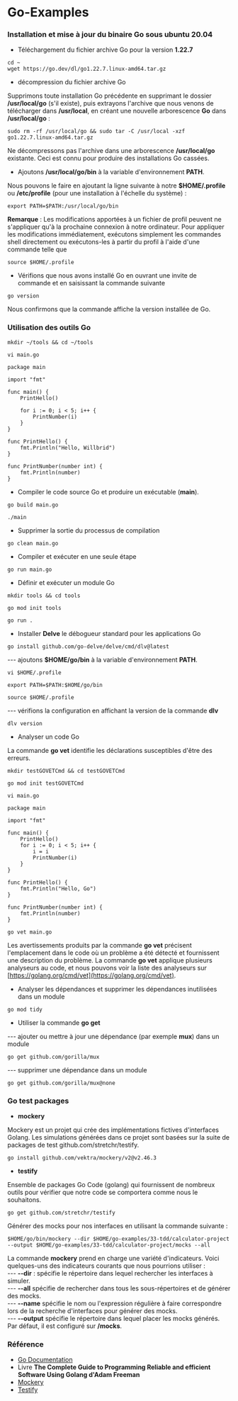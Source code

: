 # Go-Examples

### Installation et mise à jour du binaire Go sous ubuntu 20.04

- Téléchargement du fichier archive Go pour la version **1.22.7**

```
cd ~
wget https://go.dev/dl/go1.22.7.linux-amd64.tar.gz
```

- décompression du fichier archive Go 

Supprimons toute installation Go précédente en supprimant le dossier **/usr/local/go** (s'il existe), puis extrayons l'archive que nous venons de télécharger dans **/usr/local**, en créant une nouvelle arborescence **Go** dans **/usr/local/go** :

```
sudo rm -rf /usr/local/go && sudo tar -C /usr/local -xzf go1.22.7.linux-amd64.tar.gz
```

Ne décompressons pas l'archive dans une arborescence **/usr/local/go** existante. Ceci est connu pour produire des installations Go cassées.

- Ajoutons **/usr/local/go/bin** à la variable d'environnement **PATH**.

Nous pouvons le faire en ajoutant la ligne suivante à notre **$HOME/.profile** ou **/etc/profile** (pour une installation à l'échelle du système) :

```
export PATH=$PATH:/usr/local/go/bin
```

**Remarque** : Les modifications apportées à un fichier de profil peuvent ne s'appliquer qu'à la prochaine connexion à notre ordinateur. Pour appliquer les modifications immédiatement, exécutons simplement les commandes shell directement ou exécutons-les à partir du profil à l'aide d'une commande telle que 

```
source $HOME/.profile
```

- Vérifions que nous avons installé Go en ouvrant une invite de commande et en saisissant la commande suivante

```
go version
```

Nous confirmons que la commande affiche la version installée de Go.

### Utilisation des outils Go

```
mkdir ~/tools && cd ~/tools
```

```
vi main.go
```

```
package main

import "fmt"

func main() {
	PrintHello()

	for i := 0; i < 5; i++ {
		PrintNumber(i)
	}
}

func PrintHello() {
	fmt.Println("Hello, Willbrid")
}

func PrintNumber(number int) {
	fmt.Println(number)
}
```

- Compiler le code source Go et produire un exécutable (**main**).

```
go build main.go
```

```
./main
```

- Supprimer la sortie du processus de compilation

```
go clean main.go
```

- Compiler et exécuter en une seule étape

```
go run main.go
```

- Définir et exécuter un module Go

```
mkdir tools && cd tools
```

```
go mod init tools
```

```
go run .
```

- Installer **Delve** le débogueur standard pour les applications Go

```
go install github.com/go-delve/delve/cmd/dlv@latest
```

--- ajoutons **$HOME/go/bin** à la variable d'environnement **PATH**.

```
vi $HOME/.profile
```

```
export PATH=$PATH:$HOME/go/bin
```

```
source $HOME/.profile
```

--- vérifions la configuration en affichant la version de la commande **dlv**

```
dlv version
```

- Analyser un code Go

La commande **go vet** identifie les déclarations susceptibles d'être des erreurs.

```
mkdir testGOVETCmd && cd testGOVETCmd
```

```
go mod init testGOVETCmd
```

```
vi main.go
```

```
package main

import "fmt"

func main() {
    PrintHello()
    for i := 0; i < 5; i++ {
        i = i
        PrintNumber(i)
    }
}

func PrintHello() {
    fmt.Println("Hello, Go")
}

func PrintNumber(number int) {
    fmt.Println(number)
}
```

```
go vet main.go
```

Les avertissements produits par la commande **go vet** précisent l'emplacement dans le code où un problème a été détecté et fournissent une description du problème. La commande **go vet** applique plusieurs analyseurs au code, et nous pouvons voir la liste des analyseurs sur [https://golang.org/cmd/vet](https://golang.org/cmd/vet).


- Analyser les dépendances et supprimer les dépendances inutilisées dans un module

```
go mod tidy
```

- Utiliser la commande **go get**

--- ajouter ou mettre à jour une dépendance (par exemple **mux**) dans un module

```
go get github.com/gorilla/mux
```

--- supprimer une dépendance dans un module

```
go get github.com/gorilla/mux@none
```

### Go test packages

- **mockery**

Mockery est un projet qui crée des implémentations fictives d'interfaces Golang. Les simulations générées dans ce projet sont basées sur la suite de packages de test github.com/stretchr/testify.

```
go install github.com/vektra/mockery/v2@v2.46.3
```

- **testify**

Ensemble de packages Go Code (golang) qui fournissent de nombreux outils pour vérifier que notre code se comportera comme nous le souhaitons.

```
go get github.com/stretchr/testify
```

Générer des mocks pour nos interfaces en utilisant la commande suivante :

```
$HOME/go/bin/mockery --dir $HOME/go-examples/33-tdd/calculator-project --output $HOME/go-examples/33-tdd/calculator-project/mocks --all
```

La commande **mockery** prend en charge une variété d'indicateurs. Voici quelques-uns des indicateurs courants que nous pourrions utiliser : <br>
--- **--dir** : spécifie le répertoire dans lequel rechercher les interfaces à simuler. <br>
--- **--all** spécifie de rechercher dans tous les sous-répertoires et de générer des mocks. <br>
--- **--name** spécifie le nom ou l'expression régulière à faire correspondre lors de la recherche d'interfaces pour générer des mocks. <br>
--- **--output** spécifie le répertoire dans lequel placer les mocks générés. Par défaut, il est configuré sur **/mocks**.

### Référence
 
- [Go Documentation](https://go.dev/doc/) 
- Livre **The Complete Guide to Programming Reliable and efficient Software Using Golang d'Adam Freeman**
- [Mockery](https://vektra.github.io/mockery/latest/)
- [Testify](https://github.com/stretchr/testify)